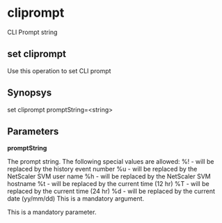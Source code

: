 # cliprompt

CLI Prompt string

## set cliprompt

Use this operation to set CLI prompt

## Synopsys 

set cliprompt promptString=&lt;string&gt;

## Parameters 

**promptString**

The prompt string. The following special values are allowed: %! -  will be replaced by the history event number %u -  will be replaced by the NetScaler SVM user name %h -  will be replaced by the NetScaler SVM hostname %t -  will be replaced by the current time (12 hr) %T -  will be replaced by the current time (24 hr) %d -  will be replaced by the current date (yy/mm/dd) This is a mandatory argument.

This is a mandatory parameter.
